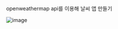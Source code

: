 openweathermap api를 이용해 날씨 앱 만들기


![image](https://github.com/dbgusrbs/weather-app/assets/83695003/5cd3e0e8-5c42-4c7d-b63e-39ff3d00d2e6)
